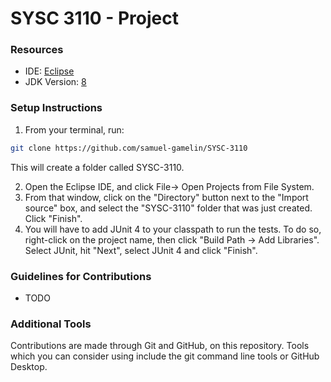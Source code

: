 # SYSC 3110 - Project 

### Resources
- IDE: [Eclipse](https://www.eclipse.org/downloads/packages/release/2019-09/r/eclipse-ide-java-developers)
- JDK Version: [8](https://www.oracle.com/technetwork/java/javase/downloads/jdk8-downloads-2133151.html)

### Setup Instructions
1. From your terminal, run: 
```bash
git clone https://github.com/samuel-gamelin/SYSC-3110
```
This will create a folder called SYSC-3110.

2. Open the Eclipse IDE, and click File-> Open Projects from File System.
3. From that window, click on the "Directory" button next to the "Import source" box, and select the "SYSC-3110" folder that was just created. Click "Finish".
4. You will have to add JUnit 4 to your classpath to run the tests. To do so, right-click on the project name, then click "Build Path -> Add Libraries". Select JUnit, hit "Next", select JUnit 4 and click "Finish".

### Guidelines for Contributions
- TODO

### Additional Tools
Contributions are made through Git and GitHub, on this repository. Tools which you can consider using include the git command line tools or GitHub Desktop. 
